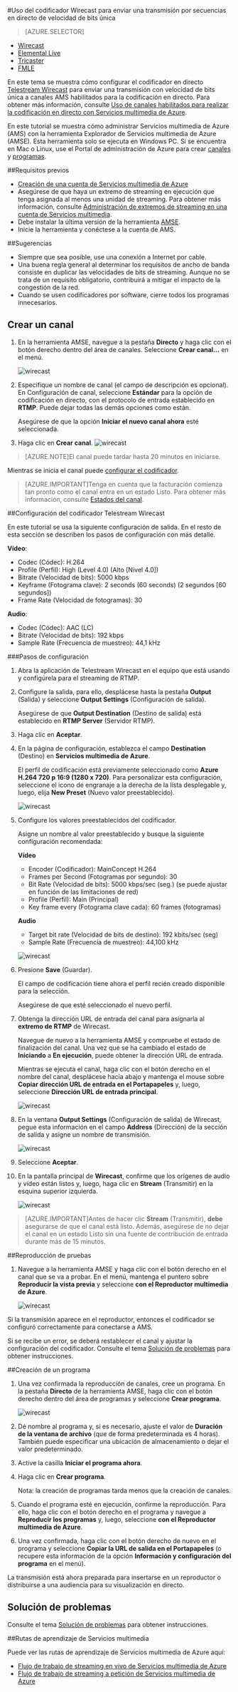 <properties 
	pageTitle="Uso del codificador Telestream Wirecast para enviar una transmisión por secuencias en directo de velocidad de bits única" 
	description="En este tema se muestra cómo configurar el codificador en directo Wirecast para enviar una transmisión con velocidad de bits única a canales AMS habilitados para la codificación en directo." 
	services="media-services" 
	documentationCenter="" 
	authors="juliako" 
	manager="dwrede" 
	editor=""/>

<tags 
	ms.service="media-services" 
	ms.workload="media" 
	ms.tgt_pltfrm="na" 
	ms.devlang="na" 
	ms.topic="article" 
	ms.date="09/29/2015"    
	ms.author="juliako"/>

#Uso del codificador Wirecast para enviar una transmisión por secuencias en directo de velocidad de bits única

> [AZURE.SELECTOR]
- [Wirecast](media-services-configure-wirecast-live-encoder.md)
- [Elemental Live](media-services-configure-elemental-live-encoder.md)
- [Tricaster](media-services-configure-tricaster-live-encoder.md)
- [FMLE](media-services-configure-fmle-live-encoder.md) 

En este tema se muestra cómo configurar el codificador en directo [Telestream Wirecast](http://www.telestream.net/wirecast/overview.htm) para enviar una transmisión con velocidad de bits única a canales AMS habilitados para la codificación en directo. Para obtener más información, consulte [Uso de canales habilitados para realizar la codificación en directo con Servicios multimedia de Azure](media-services-manage-live-encoder-enabled-channels.md).

En este tutorial se muestra cómo administrar Servicios multimedia de Azure (AMS) con la herramienta Explorador de Servicios multimedia de Azure (AMSE). Esta herramienta solo se ejecuta en Windows PC. Si se encuentra en Mac o Linux, use el Portal de administración de Azure para crear [canales](media-services-portal-creating-live-encoder-enabled-channel.md#create-a-channel) y [programas](media-services-portal-creating-live-encoder-enabled-channel#create-and-manage-a-program).


##Requisitos previos

- [Creación de una cuenta de Servicios multimedia de Azure](media-services-create-account.md)
- Asegúrese de que haya un extremo de streaming en ejecución que tenga asignada al menos una unidad de streaming. Para obtener más información, consulte [Administración de extremos de streaming en una cuenta de Servicios multimedia](media-services-manage-origins.md). 
- Debe instalar la última versión de la herramienta [AMSE](https://github.com/Azure/Azure-Media-Services-Explorer). 
- Inicie la herramienta y conéctese a la cuenta de AMS.

##Sugerencias

- Siempre que sea posible, use una conexión a Internet por cable. 
- Una buena regla general al determinar los requisitos de ancho de banda consiste en duplicar las velocidades de bits de streaming. Aunque no se trata de un requisito obligatorio, contribuirá a mitigar el impacto de la congestión de la red.  
- Cuando se usen codificadores por software, cierre todos los programas innecesarios.


## Crear un canal

1.  En la herramienta AMSE, navegue a la pestaña **Directo** y haga clic con el botón derecho dentro del área de canales. Seleccione **Crear canal...** en el menú.  

	![wirecast](./media/media-services-wirecast-live-encoder/media-services-wirecast1.png)

2. Especifique un nombre de canal (el campo de descripción es opcional). En Configuración de canal, seleccione **Estándar** para la opción de codificación en directo, con el protocolo de entrada establecido en **RTMP**. Puede dejar todas las demás opciones como están.


	 Asegúrese de que la opción **Iniciar el nuevo canal ahora** esté seleccionada.
 
3. Haga clic en **Crear canal**. ![wirecast](./media/media-services-wirecast-live-encoder/media-services-wirecast2.png)

>[AZURE.NOTE]El canal puede tardar hasta 20 minutos en iniciarse.

Mientras se inicia el canal puede [configurar el codificador](media-services-configure-wirecast-live-encoder.md#configure_wirecast_rtmp).

>[AZURE.IMPORTANT]Tenga en cuenta que la facturación comienza tan pronto como el canal entra en un estado Listo. Para obtener más información, consulte [Estados del canal](media-services-manage-live-encoder-enabled-channels.md#states).

##<a id=configure_wirecast_rtmp></a>Configuración del codificador Telestream Wirecast

En este tutorial se usa la siguiente configuración de salida. En el resto de esta sección se describen los pasos de configuración con más detalle.

**Vídeo**:
 
- Codec (Códec): H.264 
- Profile (Perfil): High (Level 4.0) (Alto [Nivel 4.0]) 
- Bitrate (Velocidad de bits): 5000 kbps 
- Keyframe (Fotograma clave): 2 seconds (60 seconds) (2 segundos [60 segundos]) 
- Frame Rate (Velocidad de fotogramas): 30
 
**Audio**:

- Codec (Códec): AAC (LC) 
- Bitrate (Velocidad de bits): 192 kbps 
- Sample Rate (Frecuencia de muestreo): 44,1 kHz


###Pasos de configuración

1. Abra la aplicación de Telestream Wirecast en el equipo que está usando y configúrela para el streaming de RTMP.
2. Configure la salida, para ello, desplácese hasta la pestaña **Output** (Salida) y seleccione **Output Settings** (Configuración de salida).
	
	Asegúrese de que **Output Destination** (Destino de salida) está establecido en **RTMP Server** (Servidor RTMP).
3. Haga clic en **Aceptar**.
4. En la página de configuración, establezca el campo **Destination** (Destino) en **Servicios multimedia de Azure**.
 
	El perfil de codificación está previamente seleccionado como **Azure H.264 720 p 16:9 (1280 x 720)**. Para personalizar esta configuración, seleccione el icono de engranaje a la derecha de la lista desplegable y, luego, elija **New Preset** (Nuevo valor preestablecido).

	![wirecast](./media/media-services-wirecast-live-encoder/media-services-wirecast3.png)

5. Configure los valores preestablecidos del codificador.

	Asigne un nombre al valor preestablecido y busque la siguiente configuración recomendada:

	**Vídeo**
	
	- Encoder (Codificador): MainConcept H.264
	- Frames per Second (Fotogramas por segundo): 30
	- Bit Rate (Velocidad de bits): 5000 kbps/sec (seg.) (se puede ajustar en función de las limitaciones de red)
	- Profile (Perfil): Main (Principal)
	- Key frame every (Fotograma clave cada): 60 frames (fotogramas)

	**Audio**

	- Target bit rate (Velocidad de bits de destino): 192 kbits/sec (seg)
	- Sample Rate (Frecuencia de muestreo): 44,100 kHz
	 
	![wirecast](./media/media-services-wirecast-live-encoder/media-services-wirecast4.png)

6. Presione **Save** (Guardar).

	El campo de codificación tiene ahora el perfil recién creado disponible para la selección.

	Asegúrese de que esté seleccionado el nuevo perfil.

7. Obtenga la dirección URL de entrada del canal para asignarla al **extremo de RTMP** de Wirecast.
	
	Navegue de nuevo a la herramienta AMSE y compruebe el estado de finalización del canal. Una vez que se ha cambiado el estado de **Iniciando** a **En ejecución**, puede obtener la dirección URL de entrada.
	  
	Mientras se ejecuta el canal, haga clic con el botón derecho en el nombre del canal, desplácese hacia abajo y mantenga el mouse sobre **Copiar dirección URL de entrada en el Portapapeles** y, luego, seleccione **Dirección URL de entrada principal**.
	
	![wirecast](./media/media-services-wirecast-live-encoder/media-services-wirecast6.png)

8. En la ventana **Output Settings** (Configuración de salida) de Wirecast, pegue esta información en el campo **Address** (Dirección) de la sección de salida y asigne un nombre de transmisión.


	![wirecast](./media/media-services-wirecast-live-encoder/media-services-wirecast5.png)

9. Seleccione **Aceptar**.

10. En la pantalla principal de **Wirecast**, confirme que los orígenes de audio y vídeo están listos y, luego, haga clic en **Stream** (Transmitir) en la esquina superior izquierda.

	![wirecast](./media/media-services-wirecast-live-encoder/media-services-wirecast7.png)

>[AZURE.IMPORTANT]Antes de hacer clic **Stream** (Transmitir), **debe** asegurarse de que el canal está listo. Además, asegúrese de no dejar el canal en un estado Listo sin una fuente de contribución de entrada durante más de 15 minutos.

##Reproducción de pruebas
  
1. Navegue a la herramienta AMSE y haga clic con el botón derecho en el canal que se va a probar. En el menú, mantenga el puntero sobre **Reproducir la vista previa** y seleccione **con el Reproductor multimedia de Azure**.  

	![wirecast](./media/media-services-wirecast-live-encoder/media-services-wirecast8.png)

Si la transmisión aparece en el reproductor, entonces el codificador se configuró correctamente para conectarse a AMS.

Si se recibe un error, se deberá restablecer el canal y ajustar la configuración del codificador. Consulte el tema [Solución de problemas](media-services-troubleshooting-live-streaming.md) para obtener instrucciones.

##Creación de un programa

1. Una vez confirmada la reproducción de canales, cree un programa. En la pestaña **Directo** de la herramienta AMSE, haga clic con el botón derecho dentro del área de programas y seleccione **Crear programa**.  

	![wirecast](./media/media-services-wirecast-live-encoder/media-services-wirecast9.png)

2. Dé nombre al programa y, si es necesario, ajuste el valor de **Duración de la ventana de archivo** (que de forma predeterminada es 4 horas). También puede especificar una ubicación de almacenamiento o dejar el valor predeterminado.
3. Active la casilla **Iniciar el programa ahora**.
4. Haga clic en **Crear programa**.  
  
	Nota: la creación de programas tarda menos que la creación de canales.
 
5. Cuando el programa esté en ejecución, confirme la reproducción. Para ello, haga clic con el botón derecho en el programa y navegue a **Reproducir los programas** y, luego, seleccione **con el Reproductor multimedia de Azure**.
6. Una vez confirmada, haga clic con el botón derecho de nuevo en el programa y seleccione **Copiar la URL de salida en el Portapapeles** (o recupere esta información de la opción **Información y configuración del programa** en el menú). 

La transmisión está ahora preparada para insertarse en un reproductor o distribuirse a una audiencia para su visualización en directo.


## Solución de problemas
 
Consulte el tema [Solución de problemas](media-services-troubleshooting-live-streaming.md) para obtener instrucciones.

##Rutas de aprendizaje de Servicios multimedia

Puede ver las rutas de aprendizaje de Servicios multimedia de Azure aquí:

- [Flujo de trabajo de streaming en vivo de Servicios multimedia de Azure](http://azure.microsoft.com/documentation/learning-paths/media-services-streaming-live/)
- [Flujo de trabajo de streaming a petición de Servicios multimedia de Azure](http://azure.microsoft.com/documentation/learning-paths/media-services-streaming-on-demand/)

<!---HONumber=Oct15_HO1-->